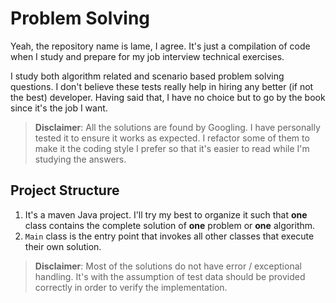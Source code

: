 # Problem Solving
Yeah, the repository name is lame, I agree. It's just a compilation of code when I study and prepare for my job interview technical exercises.

I study both algorithm related and scenario based problem solving questions. I don't believe these tests really help in hiring any better (if not the best) developer. Having said that, I have no choice but to go by the book since it's the job I want.

> **Disclaimer**: All the solutions are found by Googling. I have personally tested it to ensure it works as expected. I refactor some of them to make it the coding style I prefer so that it's easier to read while I'm studying the answers.

## Project Structure
1. It's a maven Java project. I'll try my best to organize it such that **one** class contains the complete solution of **one** problem or **one** algorithm. 
2. `Main` class is the entry point that invokes all other classes that execute their own solution. 

> **Disclaimer**: Most of the solutions do not have error / exceptional handling. It's with the assumption of test data should be provided correctly in order to verify the implementation.
